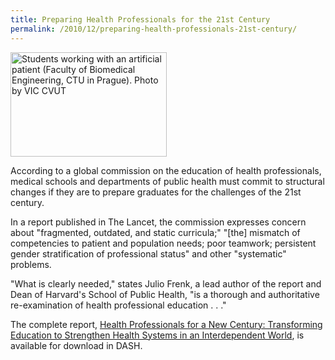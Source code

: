 ```yaml
---
title: Preparing Health Professionals for the 21st Century
permalink: /2010/12/preparing-health-professionals-21st-century/
---
```

<img src="{{site.baseurl}}/assets/img/Artificial_patient_FBE_CTU.jpg" alt="Students working with an artificial patient (Faculty of Biomedical Engineering, CTU in Prague). Photo by VIC CVUT" title="Students working with an artificial patient (Faculty of Biomedical Engineering, CTU in Prague). Photo by VIC CVUT" class="floatright" height="167" width="250">

According to a global commission on the education of health professionals, medical schools and departments of public health must commit to structural changes if they are to prepare graduates for the challenges of the 21st century.

In a report published in The Lancet, the commission expresses concern about "fragmented, outdated, and static curricula;" "[the] mismatch of competencies to patient and population needs; poor teamwork; persistent gender stratification of professional status" and other "systematic" problems.

"What is clearly needed," states Julio Frenk, a lead author of the report and Dean of Harvard's School of Public Health, "is a thorough and authoritative re-examination of health professional education . . ."

The complete report, [Health Professionals for a New Century: Transforming Education to Strengthen Health Systems in an Interdependent World](http://nrs.harvard.edu/urn-3:HUL.InstRepos:4626403), is available for download in DASH.
